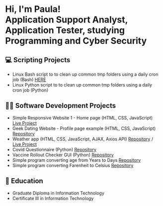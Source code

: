 <h1>Hi, I'm Paula! <br/>Application Support Analyst</a>, Application Tester, studying Programming and Cyber Security</h1>

<h2>💻 Scripting Projects</h2>

- Linux Bash script to to clean up common tmp folders using a daily cron job (Bash) <a href="https://github.com/pauprieto/bash-script_clear-TMP-files">HERE</a>
- Linux Python script to to clean up common tmp folders using a daily cron job (Python)

<h2>👩‍💻 Software Development Projects</h2>

- Simple Responsive Website 1 - Home page (HTML, CSS, JavaScript) <a href="https://www.shecodes.io/cohorts/shecodes-online-workshop-33-0/projects/117293">Live Project</a>
- Geek Dating Website - Profile page example (HTML, CSS, JavaScript) <a href="">Repository</a>
- Weather app (HTML, CSS, JavaScript, AJAX, Axios API) <a href="https://github.com/pauprieto/Weather-App">Repository</a> / <a href="https://illustrious-trifle-d52577.netlify.app">Live Project</a>
- Covid Questionnaire (Python) <a href="https://github.com/pauprieto/covid_questionnaire">Repository</a>
- Vaccine Rollout Checker GUI (Python) <a href="https://github.com/pauprieto/vaccination_prcentage_calculator_GUI">Repository</a>
- Simple program converting age from Years to Days <a href="https://github.com/pauprieto/age_converter">Repository</a>
- Simple program converting Farenheit to Celsius <a href="https://github.com/pauprieto/farenheit_to_celsius_app">Repository</a>

<h2>📖 Education</h2>

- Graduate Diploma in Information Technology
- Certificate III in Information Technology
